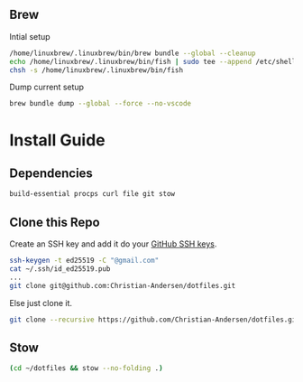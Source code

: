 
## Brew
Intial setup
```sh
/home/linuxbrew/.linuxbrew/bin/brew bundle --global --cleanup
echo /home/linuxbrew/.linuxbrew/bin/fish | sudo tee --append /etc/shells
chsh -s /home/linuxbrew/.linuxbrew/bin/fish
```
Dump current setup
```sh
brew bundle dump --global --force --no-vscode
```

# Install Guide

## Dependencies
```sh
build-essential procps curl file git stow
```

## Clone this Repo
Create an SSH key and add it do your [GitHub SSH keys](https://github.com/settings/ssh).
```sh
ssh-keygen -t ed25519 -C "@gmail.com"
cat ~/.ssh/id_ed25519.pub
...
git clone git@github.com:Christian-Andersen/dotfiles.git
```
Else just clone it.
```sh
git clone --recursive https://github.com/Christian-Andersen/dotfiles.git
```

## Stow
```sh
(cd ~/dotfiles && stow --no-folding .)
```

